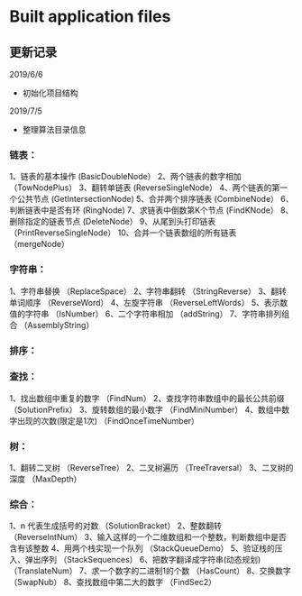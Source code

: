 # Built application files

## 更新记录

2019/6/6
* 初始化项目结构

2019/7/5
* 整理算法目录信息

### 链表：
1、链表的基本操作                                            (BasicDoubleNode）
2、两个链表的数字相加                                        （TowNodePlus）
3、翻转单链表                                                (ReverseSingleNode）
4、两个链表的第一个公共节点                                    (GetIntersectionNode)
5、合并两个排序链表                                           (CombineNode）
6、判断链表中是否有环                                         (RingNode)
7、求链表中倒数第K个节点                                      (FindKNode）
8、删除指定的链表节点                                         (DeleteNode）
9、从尾到头打印链表                                          （PrintReverseSingleNode）
10、合并一个链表数组的所有链表                                 （mergeNode）


### 字符串：
1、字符串替换                                               （ReplaceSpace）
2、字符串翻转                                               （StringReverse）
3、翻转单词顺序                                             （ReverseWord）
4、左旋字符串                                               （ReverseLeftWords）
5、表示数值的字符串                                          （IsNumber）
6、二个字符串相加                                            （addString）
7、字符串排列组合                                            （AssemblyString）

### 排序：

### 查找：
1、找出数组中重复的数字                                       （FindNum）
2、查找字符串数组中的最长公共前缀                               （SolutionPrefix）
3、旋转数组的最小数字                                         （FindMiniNumber）
4、数组中数字出现的次数(限定是1次)                              （FindOnceTimeNumber）

### 树：
1、翻转二叉树                                               （ReverseTree）
2、二叉树遍历                                               （TreeTraversal）
3、二叉树的深度                                             （MaxDepth）

### 综合：
1、n 代表生成括号的对数                                       （SolutionBracket）
2、整数翻转                                                  （ReverseIntNum）
3、输入这样的一个二维数组和一个整数，判断数组中是否含有该整数
4、用两个栈实现一个队列                                        （StackQueueDemo）
5、验证栈的压入、弹出序列                                      （StackSequences）
6、把数字翻译成字符串(动态规划)                                 （TranslateNum）
7、求一个数字的二进制1的个数                                    （HasCount）
8、交换数字                                                  （SwapNub）
8、查找数组中第二大的数字                                       （FindSec2）